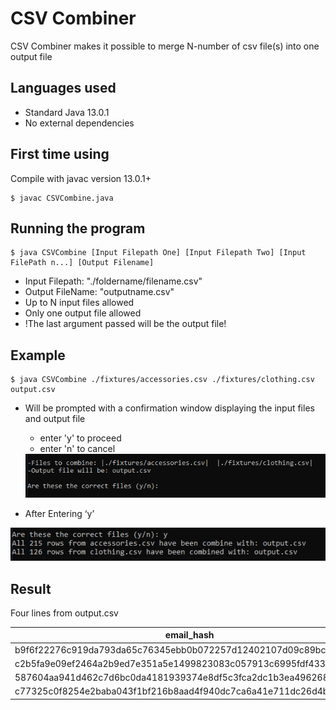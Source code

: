 # CSV Combiner
CSV Combiner makes it possible to merge N-number of csv file(s) into one output file

## Languages used 
* Standard Java 13.0.1
* No external dependencies

## First time using
Compile with javac version 13.0.1+ 
```
$ javac CSVCombine.java
```

## Running the program
``` 
$ java CSVCombine [Input Filepath One] [Input Filepath Two] [Input FilePath n...] [Output Filename]
```
* Input Filepath: "./foldername/filename.csv"
* Output FileName: "outputname.csv"
* Up to N input files allowed
* Only one output file allowed 
* !The last argument passed will be the output file!

## Example
```
$ java CSVCombine ./fixtures/accessories.csv ./fixtures/clothing.csv output.csv
```
* Will be prompted with a confirmation window displaying the input files and output file
  * enter 'y' to proceed 
  * enter 'n' to cancel
  <img src="pictures/confirmation.PNG" alt="confirmation page">

* After Entering ‘y’
 <img src="pictures/Pross.PNG" alt="processing page">
 
 ## Result
 Four lines from output.csv
 
 email_hash  | category | filename
------------- | ------------- | -------------
b9f6f22276c919da793da65c76345ebb0b072257d12402107d09c89bc369a6b6  | Satchels | accessories.csv
c2b5fa9e09ef2464a2b9ed7e351a5e1499823083c057913c6995fdf4335c73e7  | Purses   | accessories.csv
587604aa941d462c7d6bc0da4181939374e8df5c3fca2dc1b3ea496268c81263  | Pants    | clothing.csv
c77325c0f8254e2baba043f1bf216b8aad4f940dc7ca6a41e711dc26d4b7832c  | Capris   | clothing.csv


